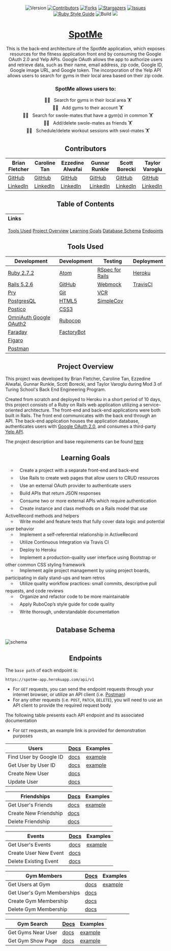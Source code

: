 <div align="center">

![Version][version-badge]
[![Contributors][contributors-badge]][contributors-url]
[![Forks][forks-badge]][forks-url]
[![Stargazers][stars-badge]][stars-url]
[![Issues][issues-badge]][issues-url]
[![Ruby Style Guide][rubocop-badge]][rubocop-url]
![Build][build-badge]
<a href="https://github.com/tvaroglu/spot_me_frontend"><img src="https://img.shields.io/static/v1?style=flat-square&label=Spot+Me&message=Front+End+Repo&color=9cf"></a>

# [SpotMe](https://spotme-app.herokuapp.com/)

This is the back-end architecture of the SpotMe application, which exposes resources for the fitness application front end by consuming the Google OAuth 2.0 and Yelp APIs. Google OAuth allows the app to authorize users and retrieve data, such as their name, email address, zip code, Google ID, Google image URL, and Google token. The incorporation of the Yelp API allows users to search for gyms in their local area based on their zip code.

### SpotMe allows users to:<br>
&nbsp; &nbsp; 🏋🏽 &nbsp; Search for gyms in their local area 🏋 <br>
&nbsp; &nbsp; 🏋🏽 &nbsp; Add gyms to their account 🏋 <br>
&nbsp; &nbsp; 🏋🏽 &nbsp; Search for swole-mates that have a gym(s) in common 🏋 <br>
&nbsp; &nbsp; 🏋🏽 &nbsp; Add/delete swole-mates as friends 🏋 <br>
&nbsp; &nbsp; 🏋🏽 &nbsp; Schedule/delete workout sessions with swol-mates 🏋 <br>


## Contributors

|Brian Fletcher|Caroline Tan|Ezzedine Alwafai|Gunnar Runkle|Scott Borecki|Taylor Varoglu
|--- |--- |--- |--- |--- |--- |
|[GitHub](https://github.com/bfl3tch)|[GitHub](https://github.com/carolinectan)|[GitHub](https://github.com/ealwafai)|[GitHub](https://github.com/gunnarrunner)|[GitHub](https://github.com/Scott-Borecki)|[GitHub](https://github.com/tvaroglu)
|[LinkedIn](https://www.linkedin.com/in/bfl3tch/)|[LinkedIn](https://www.linkedin.com/in/carolinectan/)|[LinkedIn](https://www.linkedin.com/in/ezzedine-alwafai/)|[LinkedIn](https://www.linkedin.com/in/gunnar-runkle/)|[LinkedIn](https://www.linkedin.com/in/scott-borecki/)|[LinkedIn](https://www.linkedin.com/in/taylorvaroglu/)


## Table of Contents
|Links
|--- |
[Tools Used](#tools-used)
[Project Overview](#project-overview)
[Learning Goals](#learning-goals)
[Database Schema](#database-schema)
[Endpoints](#endpoints)


## Tools Used

|Development|Development|Testing|Deployment
|--- |--- |--- |--- |
|[Ruby 2.7.2](https://www.ruby-lang.org/en/downloads/)|[Atom](https://atom.io/)|[RSpec for Rails](https://github.com/rspec/rspec-rails)|[Heroku](http://virtual-watch-party.herokuapp.com)|
|[Rails 5.2.6](https://rubygems.org/gems/rails/versions/5.2.6)|[GitHub](https://desktop.github.com/)|[Webmock](https://github.com/bblimke/webmock)|[TravisCI](https://travis-ci.org/)|
|[Pry](https://rubygems.org/gems/pry/versions/0.10.3)|[Git](https://git-scm.com/book/en/v2/Getting-Started-First-Time-Git-Setup)|[VCR](https://github.com/vcr/vcr)|
|[PostgresQL](https://www.postgresql.org/)|[HTML5](https://developer.mozilla.org/en-US/docs/Web/HTML)|[SimpleCov](https://rubygems.org/gems/simplecov/versions/0.12.0)|
|[Postico](https://eggerapps.at/postico/)|[CSS3](https://developer.mozilla.org/en-US/docs/Web/CSS)|
|[OmniAuth Google OAuth2](https://github.com/zquestz/omniauth-google-oauth2)|[Rubocop](https://rubygems.org/gems/rubocop/versions/0.39.0)|
|[Faraday](https://github.com/lostisland/faraday)|[FactoryBot](https://github.com/thoughtbot/factory_bot)|
|[Figaro](https://github.com/laserlemon/figaro)||
|[Postman](https://www.postman.com/product/rest-client/)|

</div>

<div align="center">

## Project Overview

</div>

This project was developed by Brian Fletcher, Caroline Tan, Ezzedine Alwafai, Gunnar Runkle, Scott Borecki, and Taylor Varoglu during Mod 3 of Turing School's Back End Engineering Program.  

Created from scratch and deployed to Heroku in a short period of 10 days, this project consists of a Ruby on Rails web application utilizing a service-oriented architecture.  The front-end and back-end applications were both built in Rails. The front end communicates with the back end through an API. The back-end application houses the application database, authenticates users with [Google OAuth 2.0](https://developers.google.com/identity/protocols/oauth2), and consumes a third-party [Yelp API](https://www.yelp.com/developers).

The project description and base requirements can be found [here][consultancy-home]

<div align="center">

## Learning Goals

</div>

&nbsp; &nbsp; ⭐ &nbsp; &nbsp; Create a project with a separate front-end and back-end<br>
&nbsp; &nbsp; ⭐ &nbsp; &nbsp; Use Rails to create web pages that allow users to CRUD resources<br>
&nbsp; &nbsp; ⭐ &nbsp; &nbsp; Use an external OAuth provider to authenticate users<br>
&nbsp; &nbsp; ⭐ &nbsp; &nbsp; Build APIs that return JSON responses<br>
&nbsp; &nbsp; ⭐ &nbsp; &nbsp; Consume two or more external APIs which require authentication<br>
&nbsp; &nbsp; ⭐ &nbsp; &nbsp; Create instance and class methods on a Rails model that use ActiveRecord methods and helpers<br>
&nbsp; &nbsp; ⭐ &nbsp; &nbsp; Write model and feature tests that fully cover data logic and potential user behavior<br>
&nbsp; &nbsp; ⭐ &nbsp; &nbsp; Implement a self-referential relationship in ActiveRecord<br>
&nbsp; &nbsp; ⭐ &nbsp; &nbsp; Utilize Continuous Integration via Travis CI<br>
&nbsp; &nbsp; ⭐ &nbsp; &nbsp; Deploy to Heroku<br>
&nbsp; &nbsp; ⭐ &nbsp; &nbsp; Implement a production-quality user interface using Bootstrap or other common CSS styling framework<br>
&nbsp; &nbsp; ⭐ &nbsp; &nbsp; Implement agile project management by using project boards, participating in daily stand-ups and team retros<br>
&nbsp; &nbsp; ⭐ &nbsp; &nbsp; Utilize quality workflow practices: small commits, descriptive pull requests, and code reviews<br>
&nbsp; &nbsp; ⭐ &nbsp; &nbsp; Organize and refactor code to be more maintainable<br>
&nbsp; &nbsp; ⭐ &nbsp; &nbsp; Apply RuboCop’s style guide for code quality<br>
&nbsp; &nbsp; ⭐ &nbsp; &nbsp; Write thorough, understandable documentation<br>

<div align="center">

## Database Schema

</div>

![schema](https://user-images.githubusercontent.com/58891447/134605631-b3d29050-7a44-46d4-8676-a746f7f258e1.jpeg)

<div align="center">

## Endpoints

</div>

The `base path` of each endpoint is:

```
https://spotme-app.herokuapp.com/api/v1
```

- For `GET` requests, you can send the endpoint requests through your internet browser, or utilize an API client (i.e. [Postman][postman-url])
- For any other requests (i.e. `POST`, `PATCH`, `DELETE`), you will need to use an API client to provide the required request body


The following table presents each API endpoint and its associated documentation
- For `GET` requests, an example link is provided for demonstration purposes  

**Users**                  | [Docs](/docs/users.md) | Examples
---------------------------|------------------------------------------|--------
Find User by Google ID     | [docs](/docs/users.md#find-user)          | [example](https://spotme-app-api.herokuapp.com/api/v1/users/find?google_id=atcsd36zl1b150p2m38wp)
Get User by User ID        | [docs](/docs/users.md#get-user)          | [example](https://spotme-app-api.herokuapp.com/api/v1/users/1)
Create New User            | [docs](/docs/users.md#create-new-user)   |
Update User                | [docs](/docs/users.md#update-user)       |

**Friendships**            | [Docs](/docs/friendships.md) | Examples
---------------------------|------------------------------------------|--------
Get User's Friends         | [docs](/docs/friendships.md#get-users-friends) | [example](https://spotme-app-api.herokuapp.com/api/v1/users/1/friendships)
Create New Friendship      | [docs](/docs/friendships.md#create-new-friendship)
Delete Friendship          | [docs](/docs/friendships.md#delete-friendship)

**Events**                 | [Docs](/docs/events.md) | Examples
---------------------------|------------------------------------------|--------
Get User's Events          | [docs](/docs/events.md#get-user-events)  | [example](https://spotme-app-api.herokuapp.com/api/v1/users/1/events)
Create User New Event      | [docs](/docs/events.md#create-new-event) |
Delete Existing Event      | [docs](/docs/events.md#delete-existing-event) |

**Gym Members**            | [Docs](/docs/gym_memberships.md) | Examples
---------------------------|------------------------------------------|--------
Get Users at Gym | [docs](/docs/gym_memberships.md#get-users-at-gym) | [example](https://spotme-app-api.herokuapp.com/api/v1/users/1/gym_members?yelp_gym_id=lex65fkcol5gfq89rymmd2)
Get User's Gym Memberships | [docs](/docs/gym_memberships.md#get-users-gym-memberships)
Create Gym Membership      | [docs](/docs/gym_memberships.md#create-gym-membership)
Delete Gym Membership      | [docs](/docs/gym_memberships.md#delete-gym-membership)


**Gym Search**             | [Docs](/docs/gym_search.md) | Examples
---------------------------|------------------------------------------|--------
Get Gyms Near User         | [docs](/docs/gym_search.md#find-gyms) | [example](https://spotme-app-api.herokuapp.com/api/v1/gym_search?zip_code=80302)
Get Gym Show Page          | [docs](/docs/gym_search.md#view-gym) | [example](https://spotme-app-api.herokuapp.com/api/v1/gym_search/c4bIf9XLgG1-CGuPl_QgWw)


<!-- Top Level Badges and Links -->
[rubocop-badge]: https://img.shields.io/badge/code_style-rubocop-brightgreen.svg?style=flat-square
[rubocop-url]: https://github.com/rubocop/rubocop
[version-badge]: https://img.shields.io/badge/API_version-V1-or.svg?&style=flat-square&logoColor=white
[contributors-badge]: https://img.shields.io/github/contributors/tvaroglu/spot_me_backend.svg?style=flat-square
[contributors-url]: https://github.com/tvaroglu/spot_me_backend/graphs/contributors
[forks-badge]: https://img.shields.io/github/forks/tvaroglu/spot_me_backend.svg?style=flat-square
[forks-url]: https://github.com/tvaroglu/spot_me_backend/network/members
[stars-badge]: https://img.shields.io/github/stars/tvaroglu/spot_me_backend.svg?style=flat-square
[stars-url]: https://github.com/tvaroglu/spot_me_backend/stargazers
[issues-badge]: https://img.shields.io/github/issues/tvaroglu/spot_me_backend.svg?style=flat-square
[issues-url]: https://github.com/tvaroglu/spot_me_backend/issues
[build-badge]: https://img.shields.io/travis/tvaroglu/spot_me_backend?style=flat-square

<!-- Links -->
[Repository]: https://github.com/tvaroglu/spot_me_backend
[postman-url]: https://www.postman.com/
[consultancy-home]: https://backend.turing.edu/module3/projects/consultancy/

<!-- Images -->
[github-avatar]: https://avatars.githubusercontent.com/u/79381792?s=100
